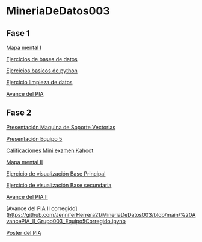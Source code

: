 # MineriaDeDatos003
## Fase 1
[Mapa mental I](https://github.com/JenniferHerrera21/MineriaDeDatos003/blob/main/MapaMental_1_%7B1663288%7D.pdf)

[Ejercicios de bases de datos](https://github.com/AnakarenSegovia/Mineriadatos/blob/main/Ej1_BasesDatos_Equipo_5.pdf)

[Ejercicios basicos de python](https://github.com/JenniferHerrera21/MineriaDeDatos003/blob/main/Ej_Python_1663288.ipynb)

[Ejercicio limpieza de datos](https://github.com/EdsonGzz/mineriaDdatos/blob/main/Ej_Limpieza_Equipo5.ipynb)

[Avance del PIA](https://github.com/EdsonGzz/mineriaDdatos/blob/main/Avance1_PIA_Equipo5.ipynb)

## Fase 2
[Presentación  Maquina de Soporte Vectorias](https://github.com/AnakarenSegovia/Mineriadatos/blob/main/Presentaci%C3%B3n_M%C3%A1quina%20de%20soporte%20vectorial_5.pdf)

[Presentación Equipo 5](https://github.com/AnakarenSegovia/Mineriadatos/blob/main/Presentaci%C3%B3n_M%C3%A1quina%20de%20soporte%20vectorial_05.pdf)

[Calificaciones Mini examen Kahoot](https://github.com/AnakarenSegovia/Mineriadatos/blob/main/Calificaci%C3%B3n_M%C3%A1quinas-de-soporte-vectorial_05.pdf)

[Mapa mental II](https://github.com/JenniferHerrera21/MineriaDeDatos003/blob/main/MapaMental_2_%7B1663288%7D.pdf)

[Ejercicio de visualización Base Principal](https://github.com/JenniferHerrera21/MineriaDeDatos003/blob/main/Visualizacion_Equipo5.pdf)

[Ejercicio de visualización Base secundaria](https://github.com/EdsonGzz/mineriaDdatos/blob/main/Visualizacion_Equipo5%20(1).pdf)

[Avance  del PIA II](https://github.com/JenniferHerrera21/MineriaDeDatos003/blob/main/%20AvancePIA_II_Grupo003_Equipo5.ipynb)

[Avance del PIA II corregido](https://github.com/JenniferHerrera21/MineriaDeDatos003/blob/main/%20AvancePIA_II_Grupo003_Equipo5Corregido.ipynb

[Poster del PIA](https://github.com/JenniferHerrera21/MineriaDeDatos003/blob/main/Poster_Mineria%20(4).pdf)
